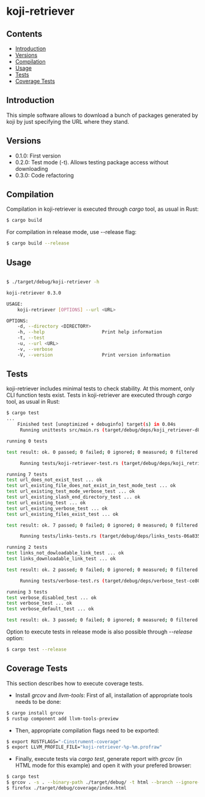 # koji-retriever

## Contents

- [Introduction](#introduction)
- [Versions](#versions)
- [Compilation](#compilation)
- [Usage](#usage)
- [Tests](#tests)
- [Coverage Tests](#coverage-tests)

## Introduction

This simple software allows to download a bunch of packages
generated by koji by just specifying the URL where they stand.

## Versions

- 0.1.0:  First version
- 0.2.0:  Test mode (-t). Allows testing package access without downloading
- 0.3.0:  Code refactoring

## Compilation

Compilation in koji-retriever is executed through *cargo* tool, as usual in Rust:

```bash
$ cargo build
```
For compilation in release mode, use --release flag:

```bash
$ cargo build --release
```

## Usage

```bash

$ ./target/debug/koji-retriever -h

koji-retriever 0.3.0

USAGE:
    koji-retriever [OPTIONS] --url <URL>

OPTIONS:
    -d, --directory <DIRECTORY>
    -h, --help                     Print help information
    -t, --test
    -u, --url <URL>
    -v, --verbose
    -V, --version                  Print version information
```

## Tests

koji-retriever includes minimal tests to check stability.
At this moment, only CLI function tests exist.
Tests in koji-retriever are executed through *cargo* tool, as usual in Rust:

```bash
$ cargo test
...
    Finished test [unoptimized + debuginfo] target(s) in 0.04s
     Running unittests src/main.rs (target/debug/deps/koji_retriever-d8e7d3952c51b846)

running 0 tests

test result: ok. 0 passed; 0 failed; 0 ignored; 0 measured; 0 filtered out; finished in 0.00s

     Running tests/koji-retriever-test.rs (target/debug/deps/koji_retriever_test-631e068f7fce3978)

running 7 tests
test url_does_not_exist_test ... ok
test url_existing_file_does_not_exist_in_test_mode_test ... ok
test url_existing_test_mode_verbose_test ... ok
test url_existing_slash_end_directory_test ... ok
test url_existing_test ... ok
test url_existing_verbose_test ... ok
test url_existing_files_exist_test ... ok

test result: ok. 7 passed; 0 failed; 0 ignored; 0 measured; 0 filtered out; finished in 11.71s

     Running tests/links-tests.rs (target/debug/deps/links_tests-06a835142a68b0f6)

running 2 tests
test links_not_dowloadable_link_test ... ok
test links_downloadable_link_test ... ok

test result: ok. 2 passed; 0 failed; 0 ignored; 0 measured; 0 filtered out; finished in 0.91s

     Running tests/verbose-test.rs (target/debug/deps/verbose_test-ce808bf9693d2745)

running 3 tests
test verbose_disabled_test ... ok
test verbose_test ... ok
test verbose_default_test ... ok

test result: ok. 3 passed; 0 failed; 0 ignored; 0 measured; 0 filtered out; finished in 0.00s
```

Option to execute tests in release mode is also possible through *--release* option:
```bash
$ cargo test --release
```

## Coverage Tests
This section describes how to execute coverage tests.

- Install *grcov* and *llvm-tools*: First of all, installation of appropriate tools needs to be done:

```bash
$ cargo install grcov
$ rustup component add llvm-tools-preview
```

- Then, appropriate compilation flags need to be exported:

```bash
$ export RUSTFLAGS="-Cinstrument-coverage"
$ export LLVM_PROFILE_FILE="koji-retriever-%p-%m.profraw"
```

- Finally, execute tests via *cargo test*, generate report with *grcov* (in HTML mode for this example) and open it with your prefered browser:

```bash
$ cargo test
$ grcov . -s . --binary-path ./target/debug/ -t html --branch --ignore-not-existing -o ./target/debug/coverage/
$ firefox ./target/debug/coverage/index.html
```
